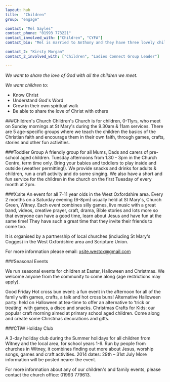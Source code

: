 ```yaml
---
layout: hub
title:  "Children"
group: "engage"

contact: "Mel Sayles"
contact_phone: "01993 773221"
contact_involved_with: ["Children", "CYFA"]
contact_bio: "Mel is married to Anthony and they have three lovely children.  Mel loves spending time with her family.  Mel is passionate about children knowing and experiencing God's love for them."

contact_2: "Kirsty Morgan"
contact_2_involved_with: ["Children", "Ladies Connect Group Leader"]

---
```



*We want to share the love of God with all the children we meet.*

*We want children to:*
 -	Know Christ
 -	Understand God's Word
 -	Grow in their own spiritual walk
 -	Be able to share the love of Christ with others

###Children's Church
Children's Church is for children, 0-11yrs, who meet on Sunday mornings at St Mary's during the 9.30am & 11am services.  There are 5 age-specific groups where we teach the children the basics of the Christian faith and encourage them in their own faith, through games, crafts, stories and other fun activities.

###Toddler Group
A friendly group for all Mums, Dads and carers of pre-school aged children. Tuesday afternoons from 1.30 - 3pm in the Church Centre, term time only.
Bring your babies and toddlers to play inside and outside (weather permitting!). We provide snacks and drinks for adults & children, run a craft activity and do some singing.
We also have a short and fun service for the children in the church on the first Tuesday of every month at 2pm.

###X:site
An event for all 7-11 year olds in the West Oxfordshire area. Every 2 months on a Saturday evening (6-8pm) usually held at St Mary's, Church Green, Witney.
Each event combines silly games, live music with a great band, videos, creative prayer, craft, drama, Bible stories and lots more so that everyone can have a good time, learn about Jesus and have fun at the same time! They have such a great time that they invite their friends to come too.

It is organised by a partnership of local churches (including St Mary's Cogges) in the West Oxfordshire area and Scripture Union.

For more information please email: [xsite.westox@gmail.com](mailto:xsite.westox@gmail.com)


###Seasonal Events

We run seasonal events for children at Easter, Halloween and Christmas. We welcome anyone from the community to come along (age restrictions may apply).

Good Friday Hot cross bun event: a fun event in the afternoon for all of the family with games, crafts, a talk and hot cross buns!
Alternative Halloween party: held on Halloween at tea-time to offer an alternative to ‘trick or treating' with games, a disco and snacks.
Christmas Crafts for Kids: our popular craft morning aimed at primary school aged children. Come along and create some Christmas decorations and gifts.



###CTiW Holiday Club

A 3-day holiday club during the Summer holidays for all children from Witney and the local area, for school years 1-6.
Run by people from churches in Witney, it combines finding out more about Jesus, worship songs, games and craft activities.
2014 dates: 29th – 31st July
More information will be posted nearer the event.


For more information about any of our children's and family events, please contact the church office: 01993 779613.
